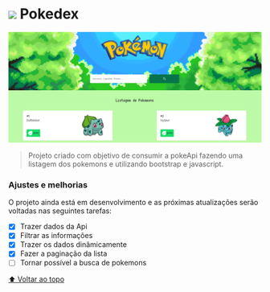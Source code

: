 # <img src="https://img.icons8.com/color/50/000000/pokeball-2.png" style="width:29px;"/> Pokedex

<img src="./src/assets/pokedexPrint1.PNG" alt="Print da pagina inicial da pokedex.">

> Projeto criado com objetivo de consumir a pokeApi fazendo uma listagem dos pokemons e utilizando bootstrap e javascript.

### Ajustes e melhorias

O projeto ainda está em desenvolvimento e as próximas atualizações serão voltadas nas seguintes tarefas:

- [x] Trazer dados da Api
- [x] Filtrar as informações
- [x] Trazer os dados dinâmicamente
- [x] Fazer a paginação da lista
- [ ] Tornar possível a busca de pokemons

[⬆ Voltar ao topo](#pokedex)<br>
